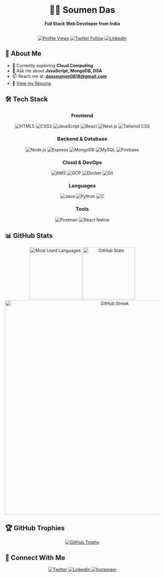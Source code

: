 # <div align="center">👨‍💻 Soumen Das</div>
<div align="center">
  <strong>Full Stack Web Developer from India</strong> 
  <br>
  <br>
  
  [![Profile Views](https://komarev.com/ghpvc/?username=soumen0818&label=Profile%20Views&color=0e75b6&style=flat)](https://github.com/soumen0818)
  [![Twitter Follow](https://img.shields.io/twitter/follow/soumendas334584?logo=twitter&style=flat-square)](https://twitter.com/soumendas334584)
  [![LinkedIn](https://img.shields.io/badge/LinkedIn-Connect-blue?style=flat-square&logo=linkedin)](https://linkedin.com/in/soumen-das-76b867218)
</div>

## 🚀 About Me
- 🌱 Currently exploring **Cloud Computing**
- 💬 Ask me about **JavaScript, MongoDB, DSA**
- 📫 Reach me at: **dassoumen0818@gmail.com**
- 📄 [View my Resume](https://www.canva.com/design/DAGltmrOziE/Rr0YbwtuyIU5CkbXfkZMNw/edit?utm_content=DAGltmrOziE&utm_campaign=designshare&utm_medium=link2&utm_source=sharebutton)

## 🛠️ Tech Stack
<div align="center">

### Frontend
![HTML5](https://img.shields.io/badge/-HTML5-E34F26?style=for-the-badge&logo=html5&logoColor=white)
![CSS3](https://img.shields.io/badge/-CSS3-1572B6?style=for-the-badge&logo=css3&logoColor=white)
![JavaScript](https://img.shields.io/badge/-JavaScript-F7DF1E?style=for-the-badge&logo=javascript&logoColor=black)
![React](https://img.shields.io/badge/-React-61DAFB?style=for-the-badge&logo=react&logoColor=black)
![Next.js](https://img.shields.io/badge/-Next.js-000000?style=for-the-badge&logo=next.js&logoColor=white)
![Tailwind CSS](https://img.shields.io/badge/-Tailwind_CSS-38B2AC?style=for-the-badge&logo=tailwind-css&logoColor=white)

### Backend & Database
![Node.js](https://img.shields.io/badge/-Node.js-339933?style=for-the-badge&logo=node.js&logoColor=white)
![Express](https://img.shields.io/badge/-Express-000000?style=for-the-badge&logo=express&logoColor=white)
![MongoDB](https://img.shields.io/badge/-MongoDB-47A248?style=for-the-badge&logo=mongodb&logoColor=white)
![MySQL](https://img.shields.io/badge/-MySQL-4479A1?style=for-the-badge&logo=mysql&logoColor=white)
![Firebase](https://img.shields.io/badge/-Firebase-FFCA28?style=for-the-badge&logo=firebase&logoColor=black)

### Cloud & DevOps
![AWS](https://img.shields.io/badge/-AWS-232F3E?style=for-the-badge&logo=amazon-aws&logoColor=white)
![GCP](https://img.shields.io/badge/-Google_Cloud-4285F4?style=for-the-badge&logo=google-cloud&logoColor=white)
![Docker](https://img.shields.io/badge/-Docker-2496ED?style=for-the-badge&logo=docker&logoColor=white)
![Git](https://img.shields.io/badge/-Git-F05032?style=for-the-badge&logo=git&logoColor=white)

### Languages
![Java](https://img.shields.io/badge/-Java-007396?style=for-the-badge&logo=java&logoColor=white)
![Python](https://img.shields.io/badge/-Python-3776AB?style=for-the-badge&logo=python&logoColor=white)
![C](https://img.shields.io/badge/-C-A8B9CC?style=for-the-badge&logo=c&logoColor=black)

### Tools
![Postman](https://img.shields.io/badge/-Postman-FF6C37?style=for-the-badge&logo=postman&logoColor=white)
![React Native](https://img.shields.io/badge/-React_Native-61DAFB?style=for-the-badge&logo=react&logoColor=black)
</div>

## 📊 GitHub Stats
<div align="center">
  <img src="https://github-readme-stats-git-masterrstaa-rickstaa.vercel.app/api/top-langs/?username=soumen0818&theme=tokyonight&hide_border=true&layout=compact&langs_count=6" height="170" alt="Most Used Languages" />
  <img src="https://github-readme-stats-git-masterrstaa-rickstaa.vercel.app/api?username=soumen0818&theme=tokyonight&hide_border=true&show_icons=true&count_private=true" height="170" alt="GitHub Stats" />
</div>

<div align="center">
  <a href="https://git.io/streak-stats">
    <img src="https://streak-stats.demolab.com?user=soumen0818&theme=tokyonight&hide_border=true" width="700" alt="GitHub Streak" />
  </a>
</div>

## 🏆 GitHub Trophies
<div align="center">
  <a href="https://github.com/ryo-ma/github-profile-trophy">
    <img src="https://github-profile-trophy.vercel.app/?username=soumen0818&theme=nord&column=7&no-frame=true&margin-w=15" alt="GitHub Trophy" />
  </a>
</div>


## 🤝 Connect With Me
<div align="center">
  <a href="https://twitter.com/soumendas334584" target="_blank">
    <img src="https://img.shields.io/badge/Twitter-1DA1F2?style=for-the-badge&logo=twitter&logoColor=white" alt="Twitter" />
  </a>
  <a href="https://linkedin.com/in/soumen-das-76b867218" target="_blank">
    <img src="https://img.shields.io/badge/LinkedIn-0077B5?style=for-the-badge&logo=linkedin&logoColor=white" alt="LinkedIn" />
  </a>
  <a href="https://instagram.com/sou_men_8.18" target="_blank">
    <img src="https://img.shields.io/badge/Instagram-E4405F?style=for-the-badge&logo=instagram&logoColor=white" alt="Instagram" />
  </a>
</div>
